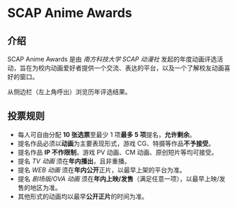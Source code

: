 # SCAP Anime Awards

## 介绍

SCAP Anime Awards 是由 *南方科技大学 SCAP 动漫社* 发起的年度动画评选活动，旨在为校内动画爱好者提供一个交流、表达的平台，以及一个了解校友动画喜好的窗口。

从侧边栏（左上角呼出）浏览历年评选结果。

## 投票规则

 - 每人可自由分配 **10 张选票**至最少 1 项**最多 5 项**提名，**允许剩余**。
 - 提名作品必须以**动画**为主要表现形式，游戏 CG、特摄等作品**不予接受**。
 - 提名作品 **IP 不作限制**，游戏 PV 动画、CM 动画、原创短片等均可接受。
 - 提名 *TV 动画* 须在**年内播出**，且非重播。
 - 提名 *WEB 动画* 须在**年内公开**正片，以最早上架的平台为准。
 - 提名 *剧场版/OVA 动画* 须在**年内上映/发售**（满足任意一项），以最早上映/发售的地区为准。
 - 其他形式的动画均以最早**公开正片**的时间为准。
